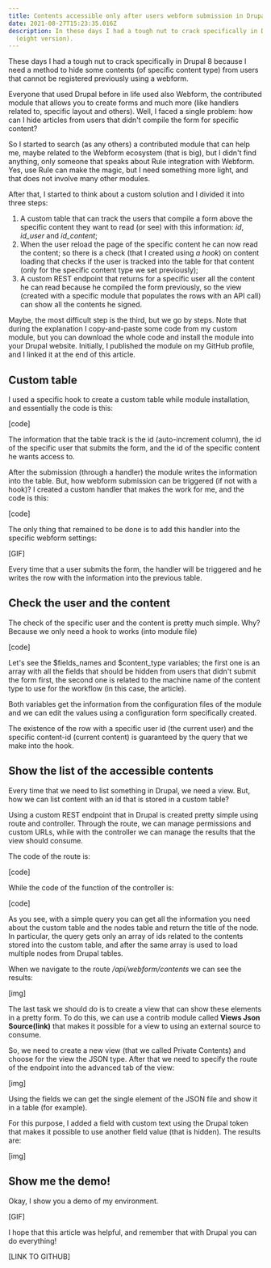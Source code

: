 ```yaml
---
title: Contents accessible only after users webform submission in Drupal 8
date: 2021-08-27T15:23:35.016Z
description: In these days I had a tough nut to crack specifically in Drupal
  (eight version).
---
```

These days I had a tough nut to crack specifically in Drupal 8 because I need a method to hide some contents (of specific content type) from users that cannot be registered previously using a webform.

Everyone that used Drupal before in life used also Webform, the contributed module that allows you to create forms and much more (like handlers related to, specific layout and others). Well, I faced a single problem: how can I hide articles from users that didn't compile the form for specific content?

So I started to search (as any others) a contributed module that can help me, maybe related to the Webform ecosystem (that is big), but I didn't find anything, only someone that speaks about Rule integration with Webform. Yes, use Rule can make the magic, but I need something more light, and that does not involve many other modules.

After that, I started to think about a custom solution and I divided it into three steps:

1. A custom table that can track the users that compile a form above the specific content they want to read (or see) with this information: *id*, *id_user* and *id_content*;
2. When the user reload the page of the specific content he can now read the content; so there is a check (that I created using *a hook*) on content loading that checks if the user is tracked into the table for that content (only for the specific content type we set previously);
3. A custom REST endpoint that returns for a specific user all the content he can read because he compiled the form previously, so the view (created with a specific module that populates the rows with an API call) can show all the contents he signed.

Maybe, the most difficult step is the third, but we go by steps. Note that during the explanation I copy-and-paste some code from my custom module, but you can download the whole code and install the module into your Drupal website. Initially, I published the module on my GitHub profile, and I linked it at the end of this article.



## Custom table

I used a specific hook to create a custom table while module installation, and essentially the code is this:

\[code]

The information that the table track is the id (auto-increment column), the id of the specific user that submits the form, and the id of the specific content he wants access to.

After the submission (through a handler) the module writes the information into the table. But, how webform submission can be triggered (if not with a hook)? I created a custom handler that makes the work for me, and the code is this:

\[code]

The only thing that remained to be done is to add this handler into the specific webform settings:

\[GIF]

Every time that a user submits the form, the handler will be triggered and he writes the row with the information into the previous table.



## Check the user and the content

The check of the specific user and the content is pretty much simple. Why? Because we only need a hook to works (into module file)

\[code]

Let's see the $fields_names and $content_type variables; the first one is an array with all the fields that should be hidden from users that didn't submit the form first, the second one is related to the machine name of the content type to use for the workflow (in this case, the article).

Both variables get the information from the configuration files of the module and we can edit the values using a configuration form specifically created.

The existence of the row with a specific user id (the current user) and the specific content-id (current content) is guaranteed by the query that we make into the hook.



## Show the list of the accessible contents

Every time that we need to list something in Drupal, we need a view. But, how we can list content with an id that is stored in a custom table?

Using a custom REST endpoint that in Drupal is created pretty simple using route and controller. Through the route, we can manage permissions and custom URLs, while with the controller we can manage the results that the view should consume.

The code of the route is:

\[code]

While the code of the function of the controller is:

\[code]

As you see, with a simple query you can get all the information you need about the custom table and the nodes table and return the title of the node. In particular, the query gets only an array of ids related to the contents stored into the custom table, and after the same array is used to load multiple nodes from Drupal tables.

When we navigate to the route */api/webform/contents* we can see the results:

\[img]

The last task we should do is to create a view that can show these elements in a pretty form. To do this, we can use a contrib module called **Views Json Source(link)** that makes it possible for a view to using an external source to consume.

So, we need to create a new view (that we called Private Contents) and choose for the view the JSON type. After that we need to specify the route of the endpoint into the advanced tab of the view:

\[img]

Using the fields we can get the single element of the JSON file and show it in a table (for example).

For this purpose, I added a field with custom text using the Drupal token that makes it possible to use another field value (that is hidden). The results are:

\[img]



## Show me the demo!

Okay, I show you a demo of my environment.

\[GIF]

I hope that this article was helpful, and remember that with Drupal you can do everything!

\[LINK TO GITHUB]
